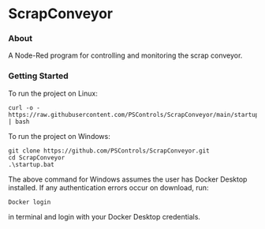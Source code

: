 ScrapConveyor
=============

### About

A Node-Red program for controlling and monitoring the scrap conveyor.

### Getting Started

To run the project on Linux: 
```
curl -o - https://raw.githubusercontent.com/PSControls/ScrapConveyor/main/startup.sh | bash
```

To run the project on Windows:
```
git clone https://github.com/PSControls/ScrapConveyor.git
cd ScrapConveyor
.\startup.bat
```
The above command for Windows assumes the user has Docker Desktop installed. If any authentication errors occur on download, run: 
```
Docker login
```
in terminal and login with your Docker Desktop credentials. 

